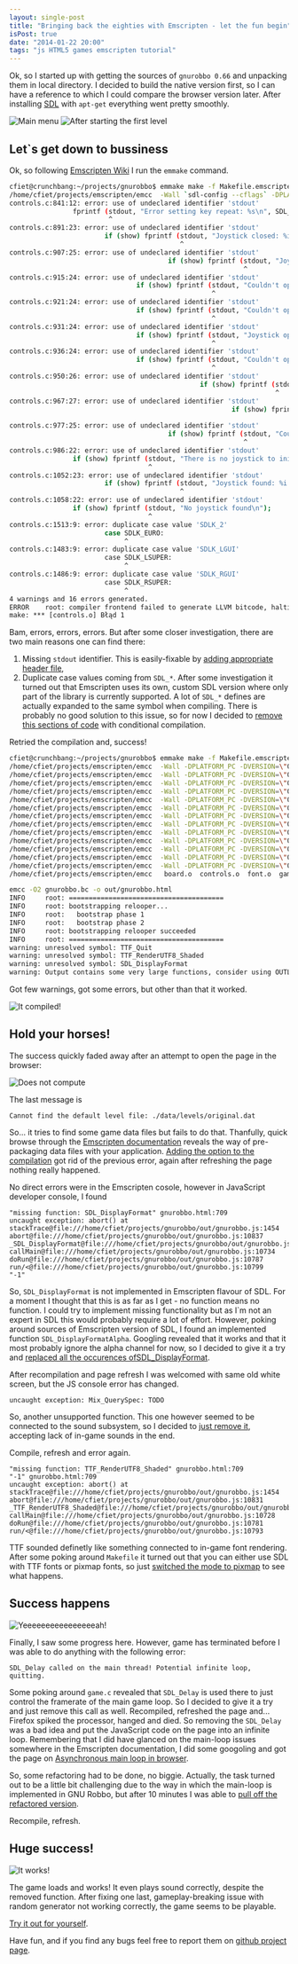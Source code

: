 ```yaml
---
layout: single-post
title: "Bringing back the eighties with Emscripten - let the fun begin"
isPost: true
date: "2014-01-22 20:00"
tags: "js HTML5 games emscripten tutorial"
---
```


Ok, so I started up with getting the sources of `gnurobbo 0.66` and unpacking them in
local directory. I decided to build the native version first, so I can have a reference
to which I could compare the browser version later. After installing [SDL](http://www.libsdl.org/)
with `apt-get` everything went pretty smoothly.

![Main menu](/img/posts/2014/c-gnurobbo-menu.png) ![After starting the first level](/img/posts/2014/c-gnurobbo-level1.png)

Let`s get down to bussiness
-----
Ok, so following [Emscripten Wiki]() I run the `emmake` command.

```bash
cfiet@crunchbang:~/projects/gnurobbo$ emmake make -f Makefile.emscripten 
/home/cfiet/projects/emscripten/emcc  -Wall `sdl-config --cflags` -DPLATFORM_PC -DVERSION=\"0.66\" -DPACKAGE_DATA_DIR=\"./data\" -DUSE_PIXMAP_FONT -DHAVE_MUSIC -DHAVE_DESIGNER -c board.c -o board.o
controls.c:841:12: error: use of undeclared identifier 'stdout'
                fprintf (stdout, "Error setting key repeat: %s\n", SDL_GetError ());
                         ^
controls.c:891:23: error: use of undeclared identifier 'stdout'
                        if (show) fprintf (stdout, "Joystick closed: %i:%s\n",
                                           ^
controls.c:907:25: error: use of undeclared identifier 'stdout'
                                        if (show) fprintf (stdout, "Joystick opened: %i:%s\n",
                                                           ^
controls.c:915:24: error: use of undeclared identifier 'stdout'
                                if (show) fprintf (stdout, "Couldn't open joystick %i:%s!\n",
                                                   ^
controls.c:921:24: error: use of undeclared identifier 'stdout'
                                if (show) fprintf (stdout, "Couldn't open any of %i joystick(s)!\n",
                                                   ^
controls.c:931:24: error: use of undeclared identifier 'stdout'
                                if (show) fprintf (stdout, "Joystick opened: %i:%s\n",
                                                   ^
controls.c:936:24: error: use of undeclared identifier 'stdout'
                                if (show) fprintf (stdout, "Couldn't open joystick %i\n", joyid);
                                                   ^
controls.c:950:26: error: use of undeclared identifier 'stdout'
                                                if (show) fprintf (stdout, "Joystick opened: %i:%s\n",
                                                                   ^
controls.c:967:27: error: use of undeclared identifier 'stdout'
                                                        if (show) fprintf (stdout, "Joystick opened: %i:%s\n",
                                                                           ^
controls.c:977:25: error: use of undeclared identifier 'stdout'
                                        if (show) fprintf (stdout, "Couldn't find joystick %i:%s\n",
                                                           ^
controls.c:986:22: error: use of undeclared identifier 'stdout'
                if (show) fprintf (stdout, "There is no joystick to initialise\n");
                                   ^
controls.c:1052:23: error: use of undeclared identifier 'stdout'
                        if (show) fprintf (stdout, "Joystick found: %i:%s\n",
                                           ^
controls.c:1058:22: error: use of undeclared identifier 'stdout'
                if (show) fprintf (stdout, "No joystick found\n");
                                   ^
controls.c:1513:9: error: duplicate case value 'SDLK_2'
                        case SDLK_EURO:
                             ^
controls.c:1483:9: error: duplicate case value 'SDLK_LGUI'
                        case SDLK_LSUPER:
                             ^
controls.c:1486:9: error: duplicate case value 'SDLK_RGUI'
                        case SDLK_RSUPER:
                             ^
4 warnings and 16 errors generated.
ERROR    root: compiler frontend failed to generate LLVM bitcode, halting
make: *** [controls.o] Błąd 1
```

Bam, errors, errors, errors. But after some closer investigation, there are two main reasons one
can find there:

 1. Missing `stdout` identifier. This is  easily-fixable by
    [adding appropriate header file](https://github.com/cfiet/gnurobbo/commit/327b6cb0d5147309b5a169f48d23722f14ad38df#diff-1),
 1. Duplicate case values coming from `SDL_*`. After some investigation it turned out that
    Emscripten uses its own, custom SDL version where only part of the library is currently
    supported. A lot of `SDL_*` defines are actually expanded to the same symbol when compiling.
    There is probably no good solution to this issue, so for now I decided to [remove this sections
    of code](https://github.com/cfiet/gnurobbo/commit/746e8b26fdbaa17be05fc262bf60d1ba6fb12802#diff-3)
    with conditional compilation.

Retried the compilation and, success!

```bash
cfiet@crunchbang:~/projects/gnurobbo$ emmake make -f Makefile.emscripten 
/home/cfiet/projects/emscripten/emcc  -Wall -DPLATFORM_PC -DVERSION=\"0.66\" -DPACKAGE_DATA_DIR=\"./data\"  -DHAVE_MUSIC -DHAVE_DESIGNER -c board.c -o board.o
/home/cfiet/projects/emscripten/emcc  -Wall -DPLATFORM_PC -DVERSION=\"0.66\" -DPACKAGE_DATA_DIR=\"./data\"  -DHAVE_MUSIC -DHAVE_DESIGNER -c controls.c -o controls.o
/home/cfiet/projects/emscripten/emcc  -Wall -DPLATFORM_PC -DVERSION=\"0.66\" -DPACKAGE_DATA_DIR=\"./data\"  -DHAVE_MUSIC -DHAVE_DESIGNER -c font.c -o font.o
/home/cfiet/projects/emscripten/emcc  -Wall -DPLATFORM_PC -DVERSION=\"0.66\" -DPACKAGE_DATA_DIR=\"./data\"  -DHAVE_MUSIC -DHAVE_DESIGNER -c game.c -o game.o
/home/cfiet/projects/emscripten/emcc  -Wall -DPLATFORM_PC -DVERSION=\"0.66\" -DPACKAGE_DATA_DIR=\"./data\"  -DHAVE_MUSIC -DHAVE_DESIGNER -c konstruktor.c -o konstruktor.o
/home/cfiet/projects/emscripten/emcc  -Wall -DPLATFORM_PC -DVERSION=\"0.66\" -DPACKAGE_DATA_DIR=\"./data\"  -DHAVE_MUSIC -DHAVE_DESIGNER -c levels.c -o levels.o
/home/cfiet/projects/emscripten/emcc  -Wall -DPLATFORM_PC -DVERSION=\"0.66\" -DPACKAGE_DATA_DIR=\"./data\"  -DHAVE_MUSIC -DHAVE_DESIGNER -c locales.c -o locales.o
/home/cfiet/projects/emscripten/emcc  -Wall -DPLATFORM_PC -DVERSION=\"0.66\" -DPACKAGE_DATA_DIR=\"./data\"  -DHAVE_MUSIC -DHAVE_DESIGNER -c pointer_controls.c -o pointer_controls.o
/home/cfiet/projects/emscripten/emcc  -Wall -DPLATFORM_PC -DVERSION=\"0.66\" -DPACKAGE_DATA_DIR=\"./data\"  -DHAVE_MUSIC -DHAVE_DESIGNER -c rcfile.c -o rcfile.o
/home/cfiet/projects/emscripten/emcc  -Wall -DPLATFORM_PC -DVERSION=\"0.66\" -DPACKAGE_DATA_DIR=\"./data\"  -DHAVE_MUSIC -DHAVE_DESIGNER -c ROB_engine.c -o ROB_engine.o
/home/cfiet/projects/emscripten/emcc  -Wall -DPLATFORM_PC -DVERSION=\"0.66\" -DPACKAGE_DATA_DIR=\"./data\"  -DHAVE_MUSIC -DHAVE_DESIGNER -c screen.c -o screen.o
/home/cfiet/projects/emscripten/emcc  -Wall -DPLATFORM_PC -DVERSION=\"0.66\" -DPACKAGE_DATA_DIR=\"./data\"  -DHAVE_MUSIC -DHAVE_DESIGNER -c skins.c -o skins.o
/home/cfiet/projects/emscripten/emcc  -Wall -DPLATFORM_PC -DVERSION=\"0.66\" -DPACKAGE_DATA_DIR=\"./data\"  -DHAVE_MUSIC -DHAVE_DESIGNER -c sound.c -o sound.o
/home/cfiet/projects/emscripten/emcc   board.o  controls.o  font.o  game.o  konstruktor.o  levels.o  locales.o  pointer_controls.o  rcfile.o  ROB_engine.o  screen.o  skins.o  sound.o  -o gnurobbo.bc

emcc -O2 gnurobbo.bc -o out/gnurobbo.html
INFO     root: =======================================
INFO     root: bootstrapping relooper...
INFO     root:   bootstrap phase 1
INFO     root:   bootstrap phase 2
INFO     root: bootstrapping relooper succeeded
INFO     root: =======================================
warning: unresolved symbol: TTF_Quit
warning: unresolved symbol: TTF_RenderUTF8_Shaded
warning: unresolved symbol: SDL_DisplayFormat
warning: Output contains some very large functions, consider using OUTLINING_LIMIT to break them up (see settings.js)
```

Got few warnings, got some errors, but other than that it worked.

![It compiled!](/img/posts/2014/excited-baby.gif)

Hold your horses!
-----
The success quickly faded away after an attempt to open the page in the browser:

![Does not compute](/img/posts/2014/gnurobbo-page-v1.png)

The last message is
```
Cannot find the default level file: ./data/levels/original.dat
```

So... it tries to find some game data files but fails to do that. Thanfully, quick browse through the 
[Emscripten documentation](https://github.com/kripken/emscripten/wiki/Filesystem-Guide) reveals the 
way of pre-packaging data files with your application. 
[Adding the option to the compilation](https://github.com/cfiet/gnurobbo/commit/e195be22bd185a50a877cdb5bf3fb3d141a53fa5)
got rid of the previous error, again after refreshing the page nothing really happened.

No direct errors were in the Emscripten cosole, however in JavaScript developer console, I found
```
"missing function: SDL_DisplayFormat" gnurobbo.html:709
uncaught exception: abort() at stackTrace@file:///home/cfiet/projects/gnurobbo/out/gnurobbo.js:1454
abort@file:///home/cfiet/projects/gnurobbo/out/gnurobbo.js:10837
_SDL_DisplayFormat@file:///home/cfiet/projects/gnurobbo/out/gnurobbo.js:9952
callMain@file:///home/cfiet/projects/gnurobbo/out/gnurobbo.js:10734
doRun@file:///home/cfiet/projects/gnurobbo/out/gnurobbo.js:10787
run/<@file:///home/cfiet/projects/gnurobbo/out/gnurobbo.js:10799
"-1"
```

So, `SDL_DisplayFormat` is not implemented in Emscripten flavour of SDL. For a moment I thought that
this is as far as I get - no function means no function.  I could try to implement missing functionality
but as I\`m not an expert in SDL this would probably require a lot of effort.  However, poking around
sources of Emscripten version of SDL, I found an implemented function `SDL_DisplayFormatAlpha`.
Googling revealed that it works and that it most probably ignore the alpha channel for now, so I
decided to give it a try and [replaced all the occurences ofSDL_DisplayFormat](https://github.com/cfiet/gnurobbo/commit/0cdcf6c76d0dda98fbc234784f063d145cd126e4).

After recompilation and page refresh I was welcomed with same old white screen, but the JS console error has changed.
```
uncaught exception: Mix_QuerySpec: TODO
```

So, another unsupported function. This one however seemed to be connected to the sound subsystem, so I decided to
[just remove it](https://github.com/cfiet/gnurobbo/commit/ba2809dcf807075bc332f9391d64ba0b7073b28c), accepting lack of in-game sounds in the end.

Compile, refresh and error again.
```
"missing function: TTF_RenderUTF8_Shaded" gnurobbo.html:709
"-1" gnurobbo.html:709
uncaught exception: abort() at stackTrace@file:///home/cfiet/projects/gnurobbo/out/gnurobbo.js:1454
abort@file:///home/cfiet/projects/gnurobbo/out/gnurobbo.js:10831
_TTF_RenderUTF8_Shaded@file:///home/cfiet/projects/gnurobbo/out/gnurobbo.js:9391
callMain@file:///home/cfiet/projects/gnurobbo/out/gnurobbo.js:10728
doRun@file:///home/cfiet/projects/gnurobbo/out/gnurobbo.js:10781
run/<@file:///home/cfiet/projects/gnurobbo/out/gnurobbo.js:10793
```

TTF sounded definetly like something connected to in-game font rendering. After some poking around `Makefile`
it turned out that you can either use SDL with TTF fonts or pixmap fonts, so just [switched the mode to
pixmap](https://github.com/cfiet/gnurobbo/commit/d95ca08d534fdbad6ccec8f292c3fa93671a1be2) to see what happens.

Success happens
-----
![Yeeeeeeeeeeeeeeeeah!](/img/posts/2014/gnurobbo-page-v2.png)

Finally, I saw some progress here. However, game has terminated before I was able to do anything
with the following error:

```
SDL_Delay called on the main thread! Potential infinite loop, quitting.
```

Some poking around `game.c` revealed that `SDL_Delay` is used there to just control the framerate of
the main game loop. So I decided to give it a try and just remove this call as well. Recompiled,
refreshed the page and... Firefox spiked the processor, hanged and died. So removing the `SDL_Delay`
was a bad idea and put the JavaScript code on the page into an infinite loop. Remembering that
I did have glanced on the main-loop issues somewhere in the Emscripten documentation, I did some
googoling and got the page on 
[Asynchronous main loop in browser](https://github.com/kripken/emscripten/wiki/Emscripten-browser-environment#wiki-implementing-an-asynchronous-main-loop-in-cc).

So, some refactoring had to be done, no biggie. Actually, the task turned out to be a little bit challenging due
to the way in which the main-loop is implemented in GNU Robbo, but after 10 minutes I was able to
[pull off the refactored version](https://github.com/cfiet/gnurobbo/commit/d4b98a46d27aabc8ce4bef44f8cead4c1841d138).

Recompile, refresh.

Huge success!
-----
![It works!](/img/posts/2014/success-dance.gif)

The game loads and works! It even plays sound correctly, despite the removed function. After fixing one last,
gameplay-breaking issue with random generator not working correctly, the game seems to be playable.

[Try it out for yourself](http://robbojs.cfiet.github.io).

Have fun, and if you find any bugs feel free to report them on [github project page](https://github.com/cfiet/gnurobbo/issues).
